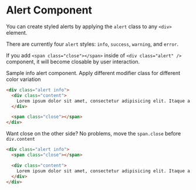 # Alert Component

You can create styled alerts by applying the `alert` class to any `<div>` element.

There are currently four `alert` styles: `info`, `success`, `warning`, and `error`.

If you add `<span class="close"></span>` inside of `<div class="alert" />` component, it will become closable by user interaction.

Sample info alert component. Apply different modifier class for different color variation

```html
<div class="alert info">
  <div class="content">
    Lorem ipsum dolor sit amet, consectetur adipisicing elit. Itaque a error tenetur quo expedita pariatur soluta modi mollitia. Deserunt voluptas repellendus, sint sunt voluptatem doloremque repellat iure modi eius libero!
  </div>

  <span class="close"></span>
</div>
```
Want close on the other side? No problems, move the `span.close` before `div.content`

```html
<div class="alert info">
  <span class="close"></span>

  <div class="content">
    Lorem ipsum dolor sit amet, consectetur adipisicing elit. Itaque a error tenetur quo expedita pariatur soluta modi mollitia. Deserunt voluptas repellendus, sint sunt voluptatem doloremque repellat iure modi eius libero!
  </div>
</div>
```
